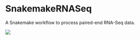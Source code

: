 # SnakemakeRNASeq
A Snakemake workflow to process paired-end RNA-Seq data.

![](https://user-images.githubusercontent.com/42179487/59356599-2cec3880-8cf7-11e9-9b58-adbd402e25b4.png)
